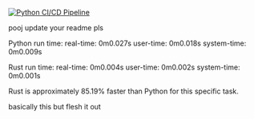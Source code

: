 [![Python CI/CD Pipeline](https://github.com/midspooj/pb226-miniproject-8/actions/workflows/pythonCI.yml/badge.svg)](https://github.com/midspooj/pb226-miniproject-8/actions/workflows/pythonCI.yml)

pooj update your readme pls 

Python run time:
real-time:  0m0.027s
user-time:  0m0.018s
system-time: 0m0.009s

Rust run time:
real-time: 0m0.004s
user-time: 0m0.002s
system-time: 0m0.001s

Rust is approximately 85.19% faster than Python for this specific task.

basically this but flesh it out
